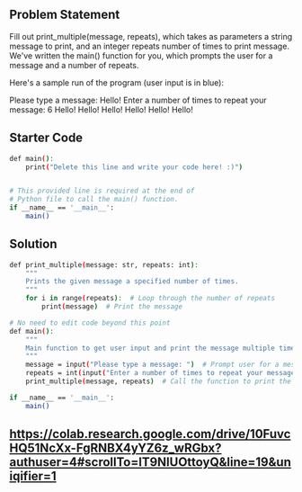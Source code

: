 ## Problem Statement

Fill out print_multiple(message, repeats), which takes as parameters a string message to print, and an integer repeats number of times to print message. We've written the main() function for you, which prompts the user for a message and a number of repeats.

Here's a sample run of the program (user input is in blue):

Please type a message: Hello! 
Enter a number of times to repeat your message: 6 
Hello! 
Hello! 
Hello! 
Hello! 
Hello! 
Hello!

## Starter Code

```bash
def main():
    print("Delete this line and write your code here! :)")


# This provided line is required at the end of
# Python file to call the main() function.
if __name__ == '__main__':
    main()
```

## Solution
```bash
def print_multiple(message: str, repeats: int):
    """
    Prints the given message a specified number of times.
    """
    for i in range(repeats):  # Loop through the number of repeats
        print(message)  # Print the message

# No need to edit code beyond this point
def main():
    """
    Main function to get user input and print the message multiple times.
    """
    message = input("Please type a message: ")  # Prompt user for a message
    repeats = int(input("Enter a number of times to repeat your message: "))  # Prompt user for number of repeats
    print_multiple(message, repeats)  # Call the function to print the message

if __name__ == '__main__':
    main()
```
## https://colab.research.google.com/drive/10FuvcHQ51NcXx-FgRNBX4yYZ6z_wRGbx?authuser=4#scrollTo=lT9NlUOttoyQ&line=19&uniqifier=1

